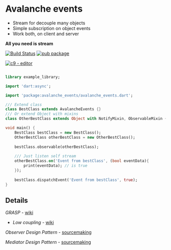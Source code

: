 # Avalanche events
- Stream for decouple many objects
- Simple subscription on object events
- Work both, on client and server

**All you need is stream**

[![Build Status](https://codeship.com/projects/d800fba0-28ea-0134-04f3-5a347c0ad183/status?branch=master)](https://codeship.com/projects/d800fba0-28ea-0134-04f3-5a347c0ad183/status?branch=master) 
[![pub package](https://img.shields.io/pub/v/avalanche_events.svg?style=flat)](https://pub.dartlang.org/packages/avalanche_events)

[![c9](http://wiki.teamliquid.net/commons/images/thumb/f/fd/Cloud9.png/48px-Cloud9.png) - editor](https://ide.c9.io/rasart/avalanche_events)


```dart

library example_library;

import 'dart:async';

import 'package:avalanche_events/avalanche_events.dart';

/// Extend class
class BestClass extends AvalancheEvents {}
/// Or extend Object with mixins
class OtherBestClass extends Object with NotifyMixin, ObservableMixin {}

void main() {
    BestClass bestClass = new BestClass();
    OtherBestClass otherBestClass = new OtherBestClass();
    
    bestClass.observable(otherBestClass);
    
    /// Just listen self stream
    otherBestClass.on('Event from bestClass', (bool eventData){
        print(eventData); // is true
    });
    
    bestClass.dispatchEvent('Event from bestClass', true);
}

```

Details
------
*GRASP* - [wiki](https://en.wikipedia.org/wiki/GRASP)
 - *Low coupling* - [wiki](https://en.wikipedia.org/wiki/GRASP#Low_coupling)

*Observer Design Pattern* - [sourcemaking](https://sourcemaking.com/design_patterns/observer)

*Mediator Design Pattern* - [sourcemaking](https://sourcemaking.com/design_patterns/mediator)